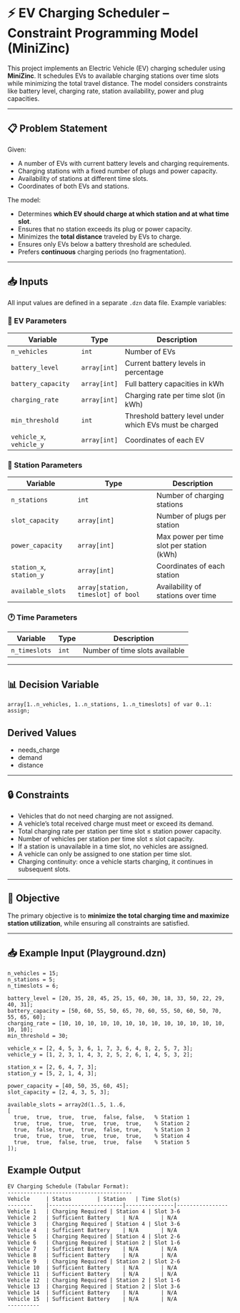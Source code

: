 # ⚡ EV Charging Scheduler – Constraint Programming Model (MiniZinc)

This project implements an Electric Vehicle (EV) charging scheduler using **MiniZinc**. It schedules EVs to available charging stations over time slots while minimizing the total travel distance. The model considers constraints like battery level, charging rate, station availability, power and plug capacities.

---

## 📋 Problem Statement

Given:
- A number of EVs with current battery levels and charging requirements.
- Charging stations with a fixed number of plugs and power capacity.
- Availability of stations at different time slots.
- Coordinates of both EVs and stations.

The model:
- Determines **which EV should charge at which station and at what time slot**.
- Ensures that no station exceeds its plug or power capacity.
- Minimizes the **total distance** traveled by EVs to charge.
- Ensures only EVs below a battery threshold are scheduled.
- Prefers **continuous** charging periods (no fragmentation).

---

## 📥 Inputs

All input values are defined in a separate `.dzn` data file. Example variables:

### 🚗 EV Parameters

| Variable           | Type                     | Description                                               |
|--------------------|--------------------------|-----------------------------------------------------------|
| `n_vehicles`       | `int`                    | Number of EVs                                             |
| `battery_level`    | `array[int]`             | Current battery levels in percentage                      |
| `battery_capacity` | `array[int]`             | Full battery capacities in kWh                            |
| `charging_rate`    | `array[int]`             | Charging rate per time slot (in kWh)                      |
| `min_threshold`    | `int`                    | Threshold battery level under which EVs must be charged   |
| `vehicle_x`, `vehicle_y` | `array[int]`       | Coordinates of each EV                                    |

### 🔌 Station Parameters

| Variable           | Type                     | Description                                               |
|--------------------|--------------------------|-----------------------------------------------------------|
| `n_stations`       | `int`                    | Number of charging stations                               |
| `slot_capacity`    | `array[int]`             | Number of plugs per station                               |
| `power_capacity`   | `array[int]`             | Max power per time slot per station (kWh)                 |
| `station_x`, `station_y` | `array[int]`       | Coordinates of each station                               |
| `available_slots`  | `array[station, timeslot] of bool` | Availability of stations over time                       |

### 🕐 Time Parameters

| Variable         | Type     | Description                        |
|------------------|----------|------------------------------------|
| `n_timeslots`    | `int`    | Number of time slots available     |

---

## 📊 Decision Variable

```minizinc
array[1..n_vehicles, 1..n_stations, 1..n_timeslots] of var 0..1: assign;
```
## Derived Values
- needs_charge
- demand
- distance

---

## 🔒 Constraints
- Vehicles that do not need charging are not assigned.  
- A vehicle’s total received charge must meet or exceed its demand.  
- Total charging rate per station per time slot ≤ station power capacity.  
- Number of vehicles per station per time slot ≤ slot capacity.  
- If a station is unavailable in a time slot, no vehicles are assigned.  
- A vehicle can only be assigned to one station per time slot.  
- Charging continuity: once a vehicle starts charging, it continues in subsequent slots.  

---

## 🎯 Objective
The primary objective is to **minimize the total charging time and maximize station utilization**, while ensuring all constraints are satisfied.  

---

## 📥 Example Input (Playground.dzn)

```minizinc
n_vehicles = 15;
n_stations = 5;
n_timeslots = 6;

battery_level = [20, 35, 28, 45, 25, 15, 60, 30, 18, 33, 50, 22, 29, 40, 31];
battery_capacity = [50, 60, 55, 50, 65, 70, 60, 55, 50, 60, 50, 70, 55, 65, 60];
charging_rate = [10, 10, 10, 10, 10, 10, 10, 10, 10, 10, 10, 10, 10, 10, 10];
min_threshold = 30;

vehicle_x = [2, 4, 5, 3, 6, 1, 7, 3, 6, 4, 8, 2, 5, 7, 3];
vehicle_y = [1, 2, 3, 1, 4, 3, 2, 5, 2, 6, 1, 4, 5, 3, 2];

station_x = [2, 6, 4, 7, 3];
station_y = [5, 2, 1, 4, 3];

power_capacity = [40, 50, 35, 60, 45];
slot_capacity = [2, 4, 3, 5, 3];

available_slots = array2d(1..5, 1..6,
[
  true,  true,  true,  true,  false, false,   % Station 1
  true,  true,  true,  true,  true,  true,    % Station 2
  true,  false, true,  true,  false, true,    % Station 3
  true,  true,  true,  true,  true,  true,    % Station 4
  true,  true,  false, true,  true,  false    % Station 5
]);
```

## Example Output

```
EV Charging Schedule (Tabular Format):
---------------------------------------
Vehicle		| Status		| Station	| Time Slot(s)
--------	|-----------------------|---------------|----------------
Vehicle 1	| Charging Required	| Station 4	| Slot 3-6
Vehicle 2	| Sufficient Battery	| N/A		| N/A
Vehicle 3	| Charging Required	| Station 4	| Slot 3-6
Vehicle 4	| Sufficient Battery	| N/A		| N/A
Vehicle 5	| Charging Required	| Station 4	| Slot 2-6
Vehicle 6	| Charging Required	| Station 2	| Slot 1-6
Vehicle 7	| Sufficient Battery	| N/A		| N/A
Vehicle 8	| Sufficient Battery	| N/A		| N/A
Vehicle 9	| Charging Required	| Station 2	| Slot 2-6
Vehicle 10	| Sufficient Battery	| N/A		| N/A
Vehicle 11	| Sufficient Battery	| N/A		| N/A
Vehicle 12	| Charging Required	| Station 2	| Slot 1-6
Vehicle 13	| Charging Required	| Station 2	| Slot 3-6
Vehicle 14	| Sufficient Battery	| N/A		| N/A
Vehicle 15	| Sufficient Battery	| N/A		| N/A
----------
```
